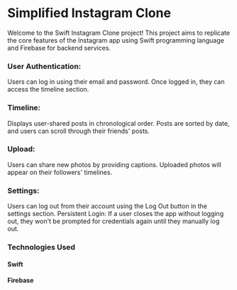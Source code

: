# Simplified Instagram Clone
Welcome to the Swift Instagram Clone project! This project aims to replicate the core features of the Instagram app using Swift programming language and Firebase for backend services.


### User Authentication: 
Users can log in using their email and password. Once logged in, they can access the timeline section.
### Timeline: 
Displays user-shared posts in chronological order. Posts are sorted by date, and users can scroll through their friends' posts.
### Upload: 
Users can share new photos by providing captions. Uploaded photos will appear on their followers' timelines.
### Settings:
Users can log out from their account using the Log Out button in the settings section.
Persistent Login: If a user closes the app without logging out, they won't be prompted for credentials again until they manually log out.
### Technologies Used
#### Swift
#### Firebase